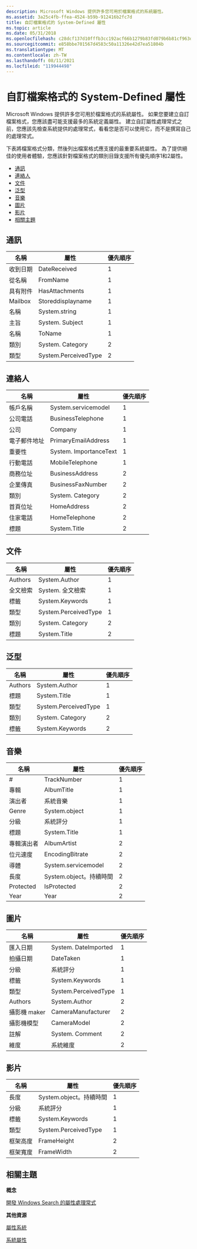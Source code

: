 ```yaml
---
description: Microsoft Windows 提供許多您可用於檔案格式的系統屬性。
ms.assetid: 3a25c4fb-ffea-4524-b59b-912416b2fc7d
title: 自訂檔案格式的 System-Defined 屬性
ms.topic: article
ms.date: 05/31/2018
ms.openlocfilehash: c28dcf137d10fffb3cc192acf66b1279b83fd079b6b81cf963dfed8a78408388
ms.sourcegitcommit: e858bbe701567d4583c50a11326e42d7ea51804b
ms.translationtype: MT
ms.contentlocale: zh-TW
ms.lasthandoff: 08/11/2021
ms.locfileid: "119944498"
---
```

# <a name="system-defined-properties-for-custom-file-formats"></a>自訂檔案格式的 System-Defined 屬性

Microsoft Windows 提供許多您可用於檔案格式的系統屬性。 如果您要建立自訂檔案格式，您應該盡可能支援最多的系統定義屬性。 建立自訂屬性處理常式之前，您應該先檢查系統提供的處理常式，看看您是否可以使用它，而不是撰寫自己的處理常式。

下表將檔案格式分類，然後列出檔案格式應支援的最重要系統屬性。 為了提供絕佳的使用者體驗，您應該針對檔案格式的類別目錄支援所有優先順序1和2屬性。

-   [通訊](#communications)
-   [連絡人](#contacts)
-   [文件](#documents)
-   [泛型](#generic)
-   [音樂](#music)
-   [圖片](#pictures)
-   [影片](#videos)
-   [相關主題](#related-topics)

## <a name="communications"></a>通訊



| 名稱            | 屬性                               | 優先順序 |
|-----------------|----------------------------------------|----------|
| 收到日期   | DateReceived            | 1        |
| 從名稱      | FromName                | 1        |
| 具有附件 | HasAttachments          | 1        |
| Mailbox         | Storeddisplayname | 1        |
| 名稱            | System.string                        | 1        |
| 主旨         | System. Subject                         | 1        |
| 名稱        | ToName                  | 1        |
| 類別        | System. Category                        | 2        |
| 類型            | System.PerceivedType                   | 2        |



 

## <a name="contacts"></a>連絡人



| 名稱             | 屬性                           | 優先順序 |
|------------------|------------------------------------|----------|
| 帳戶名稱     | System.servicemodel   | 1        |
| 公司電話   | BusinessTelephone   | 1        |
| 公司          | Company                     | 1        |
| 電子郵件地址    | PrimaryEmailAddress | 1        |
| 重要性       | System. ImportanceText              | 1        |
| 行動電話     | MobileTelephone     | 1        |
| 商務位址 | BusinessAddress     | 2        |
| 企業傳真     | BusinessFaxNumber   | 2        |
| 類別         | System. Category                    | 2        |
| 首頁位址     | HomeAddress         | 2        |
| 住家電話       | HomeTelephone       | 2        |
| 標題            | System.Title                       | 2        |



 

## <a name="documents"></a>文件



| 名稱      | 屬性             | 優先順序 |
|-----------|----------------------|----------|
| Authors   | System.Author        | 1        |
| 全文檢索 | System. 全文檢索      | 1        |
| 標籤      | System.Keywords      | 1        |
| 類型      | System.PerceivedType | 1        |
| 類別  | System. Category      | 2        |
| 標題     | System.Title         | 2        |



 

## <a name="generic"></a>泛型



| 名稱     | 屬性             | 優先順序 |
|----------|----------------------|----------|
| Authors  | System.Author        | 1        |
| 標題    | System.Title         | 1        |
| 類型     | System.PerceivedType | 1        |
| 類別 | System. Category      | 2        |
| 標籤     | System.Keywords      | 2        |



 

## <a name="music"></a>音樂



| 名稱         | 屬性                     | 優先順序 |
|--------------|------------------------------|----------|
| \#           | TrackNumber     | 1        |
| 專輯        | AlbumTitle      | 1        |
| 演出者      | 系統音樂          | 1        |
| Genre        | System.object           | 1        |
| 分級       | 系統評分                | 1        |
| 標題        | System.Title                 | 1        |
| 專輯演出者 | AlbumArtist     | 2        |
| 位元速度     | EncodingBitrate | 2        |
| 導體   | System.servicemodel       | 2        |
| 長度       | System.object。持續時間        | 2        |
| Protected    | IsProtected       | 2        |
| Year         | Year            | 2        |



 

## <a name="pictures"></a>圖片



| 名稱          | 屬性                        | 優先順序 |
|---------------|---------------------------------|----------|
| 匯入日期 | System. DateImported             | 1        |
| 拍攝日期    | DateTaken          | 1        |
| 分級        | 系統評分                   | 1        |
| 標籤          | System.Keywords                 | 1        |
| 類型          | System.PerceivedType            | 1        |
| Authors       | System.Author                   | 2        |
| 攝影機 maker  | CameraManufacturer | 2        |
| 攝影機模型  | CameraModel        | 2        |
| 註解      | System. Comment                  | 2        |
| 維度    | 系統維度         | 2        |



 

## <a name="videos"></a>影片



| 名稱         | 屬性                 | 優先順序 |
|--------------|--------------------------|----------|
| 長度       | System.object。持續時間    | 1        |
| 分級       | 系統評分            | 1        |
| 標籤         | System.Keywords          | 1        |
| 類型         | System.PerceivedType     | 1        |
| 框架高度 | FrameHeight | 2        |
| 框架寬度  | FrameWidth  | 2        |



 

## <a name="related-topics"></a>相關主題

<dl> <dt>

**概念**
</dt> <dt>

[開發 Windows Search 的屬性處理常式](-search-3x-wds-extidx-propertyhandlers.md)
</dt> <dt>

**其他資源**
</dt> <dt>

[屬性系統](../properties/building-property-handlers.md)
</dt> <dt>

[系統屬性](https://msdn.microsoft.com/library/bb763010(VS.85).aspx)
</dt> </dl>

 

 
